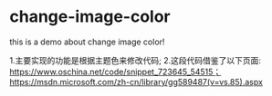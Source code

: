 # change-image-color
this is a demo about change image color!

1.主要实现的功能是根据主题色来修改代码;
2.这段代码借鉴了以下页面:
https://www.oschina.net/code/snippet_723645_54515；
https://msdn.microsoft.com/zh-cn/library/gg589487(v=vs.85).aspx

